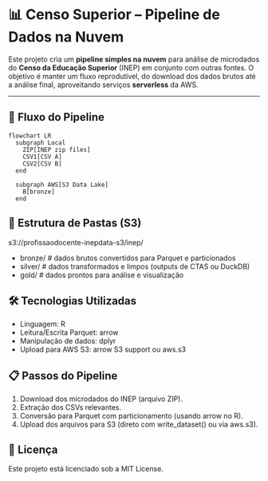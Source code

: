 # 📊 Censo Superior – Pipeline de Dados na Nuvem

Este projeto cria um **pipeline simples na nuvem** para análise de microdados do **Censo da Educação Superior** (INEP) em conjunto com outras fontes. O objetivo é manter um fluxo reprodutível, do download dos dados brutos até a análise final, aproveitando serviços **serverless** da AWS.

---

## 🚀 Fluxo do Pipeline

```mermaid
flowchart LR
  subgraph Local
    ZIP[INEP zip files]    
    CSV1[CSV A]
    CSV2[CSV B]
  end

  subgraph AWS[S3 Data Lake]
    B[bronze]
  end
```

## 📂 Estrutura de Pastas (S3)

s3://profissaodocente-inepdata-s3/inep/

- bronze/   # dados brutos convertidos para Parquet e particionados
- silver/   # dados transformados e limpos (outputs de CTAS ou DuckDB)
- gold/     # dados prontos para análise e visualização
    
## 🛠 Tecnologias Utilizadas

- Linguagem: R
- Leitura/Escrita Parquet: arrow
- Manipulação de dados: dplyr
- Upload para AWS S3: arrow S3 support ou aws.s3

## 📋 Passos do Pipeline

1. Download dos microdados do INEP (arquivo ZIP).
2. Extração dos CSVs relevantes.
3. Conversão para Parquet com particionamento (usando arrow no R).
4. Upload dos arquivos para S3 (direto com write_dataset() ou via aws.s3).

## 📜 Licença

Este projeto está licenciado sob a MIT License.



